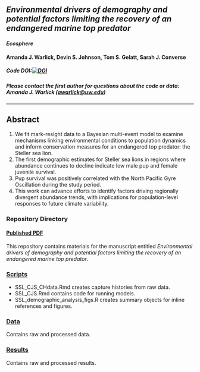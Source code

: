 
## *Environmental drivers of demography and potential factors limiting the recovery of an endangered marine top predator*

#### *Ecosphere*

#### Amanda J. Warlick, Devin S. Johnson, Tom S. Gelatt, Sarah J. Converse

##### Code DOI:[![DOI](https://zenodo.org/badge/400298306.svg)](https://zenodo.org/badge/latestdoi/400298306)

##### Please contact the first author for questions about the code or data: Amanda J. Warlick (awarlick@uw.edu)
_______________________________________________________________________________________

## Abstract

1. We fit mark-resight data to a Bayesian multi-event model to examine mechanisms linking environmental conditions to population dynamics and inform conservation measures for an endangered top predator: the Steller sea lion. 
2. The first demographic estimates for Steller sea lions in regions where abundance continues to decline indicate low male pup and female juvenile survival. 
3. Pup survival was positively correlated with the North Pacific Gyre Oscillation during the study period. 
4. This work can advance efforts to identify factors driving regionally divergent abundance trends, with implications for population-level responses to future climate variability. 

### Repository Directory

#### [Published PDF](link)

This repository contains materials for the manuscript entitled *Environmental drivers of demography and potential factors limiting the recovery of an endangered marine top predator*.

### [Scripts](./scripts)

+ SSL_CJS_CHdata.Rmd creates capture histories from raw data.
+ SSL_CJS.Rmd contains code for running models.
+ SSL_demographic_analysis_figs.R creates summary objects for inline references and figures.  
 
### [Data](./data) 

Contains raw and processed data.

### [Results](./results)

Contains raw and processed results.   



